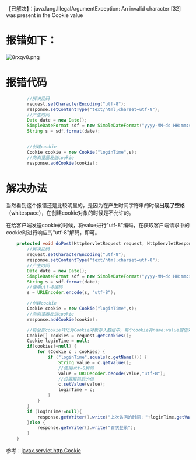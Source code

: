 【已解决】：java.lang.IllegalArgumentException: An invalid character [32] was present in the Cookie value

# 报错如下：

![8rxqv8.png](https://s1.ax1x.com/2020/03/19/8rxqv8.png)

# 报错代码

```java
        //解决乱码
        request.setCharacterEncoding("utf-8");
        response.setContentType("text/html;charset=utf-8");
        //产生时间
        Date date = new Date();
        SimpleDateFormat sdf = new SimpleDateFormat("yyyy-MM-dd HH:mm:ss");//24小时制
        String s = sdf.format(date);


        //创建cookie
        Cookie cookie = new Cookie("loginTime",s);
        //向浏览器发送cookie
        response.addCookie(cookie);
```

# 解决办法

当然看到这个报错还是比较明显的，是因为在产生时间字符串的时候**出现了空格**（whitespace），在创建cookie对象的时候是不允许的。

在给客户端发送cookie的时候，将value进行"utf-8"编码，在获取客户端请求中的cookie时进行响应的"utf-8"解码，即可。

```java
    protected void doPost(HttpServletRequest request, HttpServletResponse response) throws ServletException, IOException {
        //解决乱码
        request.setCharacterEncoding("utf-8");
        response.setContentType("text/html;charset=utf-8");
        //产生时间
        Date date = new Date();
        SimpleDateFormat sdf = new SimpleDateFormat("yyyy-MM-dd HH:mm:ss");//24小时制
        String s = sdf.format(date);
        //使用utf-8编码
        s = URLEncoder.encode(s, "utf-8");

        //创建cookie
        Cookie cookie = new Cookie("loginTime",s);
        //向浏览器发送cookie
        response.addCookie(cookie);

        //将全部cookie转化为Cookie对象存入数组中，每个cookie存name:value键值对
        Cookie[] cookies = request.getCookies();
        Cookie loginTime = null;
        if(cookies!=null) {
            for (Cookie c : cookies) {
                if ("loginTime".equals(c.getName())) {
                    String value = c.getValue();
                    //使用utf-8解码
                    value = URLDecoder.decode(value,"utf-8");
                    //设置解码后的值
                    c.setValue(value);
                    loginTime = c;
                }
            }
        }
        if (loginTime!=null){
            response.getWriter().write("上次访问的时间："+loginTime.getValue());
        }else {
            response.getWriter().write("首次登录");
        }
    }
```

参考：[javax.servlet.http.Cookie](https://docs.oracle.com/cd/E17802_01/products/products/servlet/2.1/api/javax.servlet.http.Cookie.html)